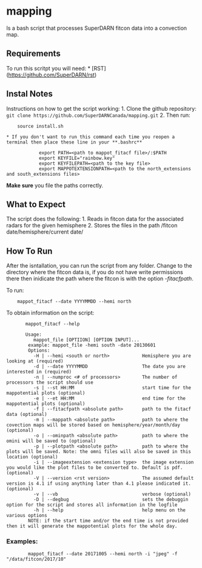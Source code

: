 # mapping 
Is a bash script that processes SuperDARN fitcon data into a convection map.


## Requirements 
To run this scritpt you will need:
    * [RST] (https://github.com/SuperDARN/rst)

## Instal Notes
Instructions on how to get the script working:
    1. Clone the github repository:
        ```
            git clone https://github.com/SuperDARNCanada/mapping.git
        ```
    2. Then run: 
        
        source install.sh
        
    * If you don't want to run this command each time you reopen a terminal then place these line in your **.bashrc**
            
                export PATH=<path to mappot_fitacf file>/:$PATH
                export KEYFILE="rainbow.key"
                export KEYFILEPATH=<path to the key file>
                export MAPPOTEXTENSIONPATH=<path to the north_extensions and south_extensions files>
**Make sure** you file the paths correctly.


## What to Expect

The script does the following: 
    1. Reads in fitcon data for the associated radars for the given hemisphere
    2. Stores the files in the path <plot path>/fitcon date/hemisphere/current date/

## How To Run

After the isntallation, you can run the script from any folder. 
Change to the directory where the fitcon data is, if you do not have write permissions there then inidicate the path where the fitcon is with the option *-fitacfpath*.

To run: 
        
        mappot_fitacf --date YYYYMMDD --hemi north
        
To obtain information on the script:
           
           mappot_fitacf --help 
    
           Usage:
              mappot_file [OPTIION] [OPTION INPUT]...
            example: mappot_file -hemi south -date 20130601
            Options:
              -H | --hemi <south or north>            Hemisphere you are looking at (required)
              -d | --date YYYYMMDD                    The date you are interested in (required)
              -n | --numproc <# of processors>        The number of processors the script should use
              -s | --st HH:MM                         start time for the mappotential plots (optional)
              -e | --et HH:MM                         end time for the mappotential plots (optional)
              -f | --fitacfpath <absolute path>       path to the fitacf data (optional)
              -m | --mappath <absolute path>          path to where the covection maps will be stored based on hemisphere/year/month/day (optional)
              -o | --ominpath <absolute path>         path to where the omini will be saved to (optional)
              -p | --plotpath <absolute path>         path to where the plots will be saved. Note: the omni files will also be saved in this location (optional)
              -i | --imageextension <extension type>  the image extension you would like the plot files to be converted to. Default is pdf. (optional)
              -V | --version <rst version>            The assumed default version is 4.1 if using anything later than 4.1 please indicated it. (optional)
              -v | --vb                               verbose (optional)
              -D | --degbug                           sets the debuggin option for the script and stores all information in the logfile
              -h | --help                             help menu on the various options
            NOTE: if the start time and/or the end time is not provided then it will generate the mappotential plots for the whole day.
        

### Examples:

            mappot_fitacf --date 20171005 --hemi north -i "jpeg" -f "/data/fitcon/2017/10" 
    

